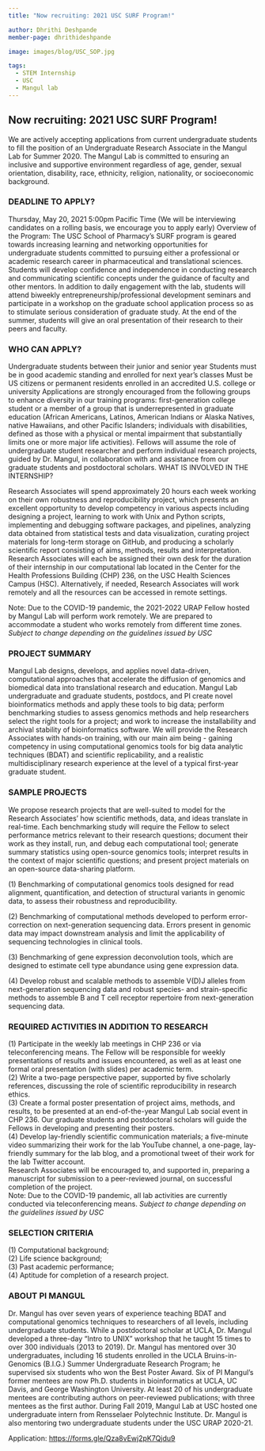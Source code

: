```yaml
---
title: "Now recruiting: 2021 USC SURF Program!"

author: Dhrithi Deshpande
member-page: dhrithideshpande

image: images/blog/USC_SOP.jpg

tags:
  - STEM Internship
  - USC
  - Mangul lab
---
```


## Now recruiting: 2021 USC SURF Program!
 
We are actively accepting applications from current undergraduate students to fill the position of an Undergraduate Research Associate in the Mangul Lab for Summer 2020.
The Mangul Lab is committed to ensuring an inclusive and supportive environment regardless of age, gender, sexual orientation, disability, race, ethnicity, religion, nationality, or socioeconomic background.

### DEADLINE TO APPLY?

Thursday, May 20, 2021 5:00pm Pacific Time
(We will be interviewing candidates on a rolling basis, we encourage you to apply early)
Overview of the Program:
The USC School of Pharmacy’s SURF program is geared towards increasing learning and networking opportunities for undergraduate students committed to pursuing either a professional or academic research career in pharmaceutical and translational sciences. Students will develop confidence and independence in conducting research and communicating scientific concepts under the guidance of faculty and other mentors. In addition to daily engagement with the lab, students will attend biweekly entrepreneurship/professional development seminars and participate in a workshop on the graduate school application process so as to stimulate serious consideration of graduate study. At the end of the summer, students will give an oral presentation of their research to their peers and faculty.

### WHO CAN APPLY?

Undergraduate students between their junior and senior year
Students must be in good academic standing and enrolled for next year’s classes
Must be US citizens or permanent residents enrolled in an accredited U.S. college or university
Applications are strongly encouraged from the following groups to enhance diversity in our training programs:  first-generation college student or a member of a group that is underrepresented in graduate education (African Americans, Latinos, American Indians or Alaska Natives, native Hawaiians, and other Pacific Islanders; individuals with disabilities, defined as those with a physical or mental impairment that substantially limits one or more major life activities).
Fellows will assume the role of undergraduate student researcher and perform individual research projects, guided by Dr. Mangul, in collaboration with and assistance from our graduate students and postdoctoral scholars. 
WHAT IS INVOLVED IN THE INTERNSHIP?

Research Associates will spend approximately 20 hours each week working on their own robustness and reproducibility project, which presents an excellent opportunity to develop competency in various aspects including designing a project, learning to work with Unix and Python scripts, implementing and debugging software packages, and pipelines, analyzing data obtained from statistical tests and data visualization, curating project materials for long-term storage on GitHub, and producing a scholarly scientific report consisting of aims, methods, results and interpretation. Research Associates will each be assigned their own desk for the duration of their internship in our computational lab located in the Center for the Health Professions Building (CHP) 236, on the USC Health Sciences Campus (HSC). Alternatively, if needed, Research Associates will work remotely and all the resources can be accessed in remote settings.

Note: Due to the COVID-19 pandemic, the 2021-2022 URAP Fellow hosted by Mangul Lab will perform work remotely.  We are prepared to accommodate a student who works remotely from different time zones. *Subject to change depending on the guidelines issued by USC*

### PROJECT SUMMARY

Mangul Lab designs, develops, and applies novel data-driven, computational approaches that accelerate the diffusion of genomics and biomedical data into translational research and education. Mangul Lab undergraduate and graduate students, postdocs, and PI create novel bioinformatics methods and apply these tools to big data; perform benchmarking studies to assess genomics methods and help researchers select the right tools for a project; and work to increase the installability and archival stability of bioinformatics software.
We will provide the Research Associates with hands-on training, with our main aim being - gaining competency in using computational genomics tools for big data analytic techniques (BDAT) and scientific replicability, and a realistic multidisciplinary research experience at the level of a typical first-year graduate student. 

### SAMPLE PROJECTS

We propose research projects that are well-suited to model for the Research Associates’ how scientific methods, data, and ideas translate in real-time. Each benchmarking study will require the Fellow to select performance metrics relevant to their research questions; document their work as they install, run, and debug each computational tool; generate summary statistics using open-source genomics tools; interpret results in the context of major scientific questions; and present project materials on an open-source data-sharing platform. 

(1) Benchmarking of computational genomics tools designed for read alignment, quantification, and detection of structural variants in genomic data, to assess their robustness and reproducibility. 

(2) Benchmarking of computational methods developed to perform error-correction on next-generation sequencing data. Errors present in genomic data may impact downstream analysis and limit the applicability of sequencing technologies in clinical tools. 

(3) Benchmarking of gene expression deconvolution tools, which are designed to estimate cell type abundance using gene expression data.

(4) Develop robust and scalable methods to assemble V(D)J alleles from next-generation sequencing data and robust species- and strain-specific methods to assemble B and T cell receptor repertoire from next-generation sequencing data.

### REQUIRED ACTIVITIES IN ADDITION TO RESEARCH
 
(1) Participate in the weekly lab meetings in CHP 236 or via teleconferencing means. The Fellow will be responsible for weekly presentations of results and issues encountered, as well as at least one formal oral presentation (with slides) per academic term. <br/>
(2) Write a two-page perspective paper, supported by five scholarly references, discussing the role of scientific reproducibility in research ethics. <br/>
(3) Create a formal poster presentation of project aims, methods, and results, to be presented at an end-of-the-year Mangul Lab social event in CHP 236. Our graduate students and postdoctoral scholars will guide the Fellows in developing and presenting their posters. <br/>
(4) Develop lay-friendly scientific communication materials; a five-minute video summarizing their work for the lab YouTube channel, a one-page, lay-friendly summary for the lab blog, and a promotional tweet of their work for the lab Twitter account. <br/>
Research Associates will be encouraged to, and supported in, preparing a manuscript for submission to a peer-reviewed journal, on successful completion of the project. <br/>
Note: Due to the COVID-19 pandemic, all lab activities are currently conducted via teleconferencing means. *Subject to change depending on the guidelines issued by USC*

### SELECTION CRITERIA

(1) Computational background; <br/>
(2) Life science background; <br/>
(3) Past academic performance; <br/>
(4) Aptitude for completion of a research project. <br/>

### ABOUT PI MANGUL

Dr. Mangul has over seven years of experience teaching BDAT and computational genomics techniques to researchers of all levels, including undergraduate students. While a postdoctoral scholar at UCLA, Dr. Mangul developed a three-day “Intro to UNIX” workshop that he taught 15 times to over 300 individuals (2013 to 2019). Dr. Mangul has mentored over 30 undergraduates, including 16 students enrolled in the UCLA Bruins-in-Genomics (B.I.G.) Summer Undergraduate Research Program; he supervised six students who won the Best Poster Award. Six of PI Mangul’s former mentees are now Ph.D. students in bioinformatics at UCLA, UC Davis, and George Washington University. At least 20 of his undergraduate mentees are contributing authors on peer-reviewed publications; with three mentees as the first author. During Fall 2019, Mangul Lab at USC hosted one undergraduate intern from Rensselaer Polytechnic Institute. Dr. Mangul is also mentoring two undergraduate students under the USC URAP 2020-21. 


Application: https://forms.gle/Qza8vEwj2pK7Qjdu9



